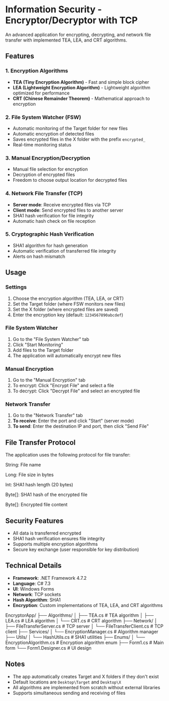 # Information Security - Encryptor/Decryptor with TCP

An advanced application for encrypting, decrypting, and network file transfer with implemented TEA, LEA, and CRT algorithms.

## Features

### 1. Encryption Algorithms
- **TEA (Tiny Encryption Algorithm)** - Fast and simple block cipher  
- **LEA (Lightweight Encryption Algorithm)** - Lightweight algorithm optimized for performance  
- **CRT (Chinese Remainder Theorem)** - Mathematical approach to encryption  

### 2. File System Watcher (FSW)
- Automatic monitoring of the Target folder for new files  
- Automatic encryption of detected files  
- Saves encrypted files in the X folder with the prefix `encrypted_`  
- Real-time monitoring status  

### 3. Manual Encryption/Decryption
- Manual file selection for encryption  
- Decryption of encrypted files  
- Freedom to choose output location for decrypted files  

### 4. Network File Transfer (TCP)
- **Server mode**: Receive encrypted files via TCP  
- **Client mode**: Send encrypted files to another server  
- SHA1 hash verification for file integrity  
- Automatic hash check on file reception  

### 5. Cryptographic Hash Verification
- SHA1 algorithm for hash generation  
- Automatic verification of transferred file integrity  
- Alerts on hash mismatch  

## Usage

### Settings
1. Choose the encryption algorithm (TEA, LEA, or CRT)  
2. Set the Target folder (where FSW monitors new files)  
3. Set the X folder (where encrypted files are saved)  
4. Enter the encryption key (default: `1234567890abcdef`)  

### File System Watcher
1. Go to the "File System Watcher" tab  
2. Click "Start Monitoring"  
3. Add files to the Target folder  
4. The application will automatically encrypt new files  

### Manual Encryption
1. Go to the "Manual Encryption" tab  
2. To encrypt: Click "Encrypt File" and select a file  
3. To decrypt: Click "Decrypt File" and select an encrypted file  

### Network Transfer
1. Go to the "Network Transfer" tab  
2. **To receive**: Enter the port and click "Start" (server mode)  
3. **To send**: Enter the destination IP and port, then click "Send File"  

## File Transfer Protocol

The application uses the following protocol for file transfer:

String: File name

Long: File size in bytes

Int: SHA1 hash length (20 bytes)

Byte[]: SHA1 hash of the encrypted file

Byte[]: Encrypted file content


## Security Features

- All data is transferred encrypted  
- SHA1 hash verification ensures file integrity  
- Supports multiple encryption algorithms  
- Secure key exchange (user responsible for key distribution)  

## Technical Details

- **Framework**: .NET Framework 4.7.2  
- **Language**: C# 7.3  
- **UI**: Windows Forms  
- **Network**: TCP sockets  
- **Hash Algorithm**: SHA1  
- **Encryption**: Custom implementations of TEA, LEA, and CRT algorithms  

EncryptorApp/
├── Algorithms/
│   ├── TEA.cs                 # TEA algorithm
│   ├── LEA.cs                 # LEA algorithm
│   └── CRT.cs                 # CRT algorithm
├── Network/
│   ├── FileTransferServer.cs  # TCP server
│   └── FileTransferClient.cs  # TCP client
├── Services/
│   └── EncryptionManager.cs   # Algorithm manager
├── Utils/
│   └── HashUtils.cs           # SHA1 utilities
├── Enums/
│   └── EncryptionAlgorithm.cs # Encryption algorithm enum
├── Form1.cs                   # Main form
└── Form1.Designer.cs          # UI design



## Notes

- The app automatically creates Target and X folders if they don't exist  
- Default locations are `Desktop\Target` and `Desktop\X`  
- All algorithms are implemented from scratch without external libraries  
- Supports simultaneous sending and receiving of files  
